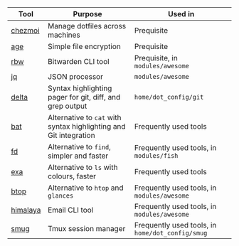 | Tool                                           | Purpose                                                           | Used in                                          |
|------------------------------------------------|-------------------------------------------------------------------|--------------------------------------------------|
| [chezmoi](https://github.com/twpayne/chezmoi)  | Manage dotfiles across machines                                   | Prequisite                                       |
| [age](https://github.com/FiloSottile/age)      | Simple file encryption                                            | Prequisite                                       |
| [rbw](https://github.com/dynamotn/rbw)         | Bitwarden CLI tool                                                | Prequisite, in `modules/awesome`                 |
| [jq](https://github.com/stedolan/jq)           | JSON processor                                                    | `modules/awesome`                                |
| [delta](https://github.com/dandavison/delta)   | Syntax highlighting pager for git, diff, and grep output          | `home/dot_config/git`                            |
| [bat](https://github.com/sharkdp/bat)          | Alternative to `cat` with syntax highlighting and Git integration | Frequently used tools                            |
| [fd](https://github.com/sharkdp/fd)            | Alternative to `find`, simpler and faster                         | Frequently used tools, in `modules/fish`         |
| [exa](https://github.com/ogham/exa)            | Alternative to `ls` with colours, faster                          | Frequently used tools                            |
| [btop](https://github.com/aristocratos/btop)   | Alternative to `htop` and `glances`                               | Frequently used tools, in `modules/awesome`      |
| [himalaya](https://github.com/soywod/himalaya) | Email CLI tool                                                    | Frequently used tools, in `modules/awesome`      |
| [smug](https://github.com/ivaaaan/smug)        | Tmux session manager                                              | Frequently used tools, in `home/dot_config/smug` |
